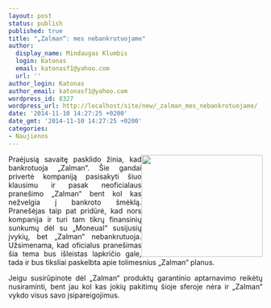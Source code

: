 ```yaml
---
layout: post
status: publish
published: true
title: "„Zalman“: mes nebankrutuojame"
author:
  display_name: Mindaugas Klumbis
  login: Katonas
  email: katonasf1@yahoo.com
  url: ''
author_login: Katonas
author_email: katonasf1@yahoo.com
wordpress_id: 8327
wordpress_url: http://localhost/site/new/_zalman_mes_nebankrotuojame/
date: '2014-11-10 14:27:25 +0200'
date_gmt: '2014-11-10 14:27:25 +0200'
categories:
- Naujienos
---
```

<p style="text-align: justify;">
	<img alt="" src="http://technews.lt/userfiles/cnps9700led2.jpg" style="width: 240px; height: 202px; float: right;" />Praėjusią savaitę pasklido žinia, kad bankrotuoja &bdquo;Zalman&ldquo;. &Scaron;ie gandai privertė kompaniją pasisakyti &scaron;iuo klausimu ir pasak neoficialaus prane&scaron;imo &bdquo;Zalman&ldquo; bent kol kas nežvelgia į bankroto &scaron;mėklą. Prane&scaron;ėjas taip pat pridūrė, kad nors kompanija ir turi tam tikrų finansinių sunkumų dėl su &bdquo;Moneual&ldquo; susijusių įvykių, bet &bdquo;Zalman&ldquo; nebankrutuoja. Užsimenama, kad oficialus prane&scaron;imas &scaron;ia tema bus i&scaron;leistas lapkričio gale, tada ir bus tiksliai paskelbta apie tolimesnius &bdquo;Zalman&ldquo; planus.&nbsp;</p>
<div style="text-align: justify;">
	Jeigu susirūpinote dėl &bdquo;Zalman&ldquo; produktų garantinio aptarnavimo reikėtų nusiraminti, bent jau kol kas jokių pakitimų &scaron;ioje sferoje nėra ir &bdquo;Zalman&ldquo; vykdo visus savo įsipareigojimus.&nbsp;</div>
